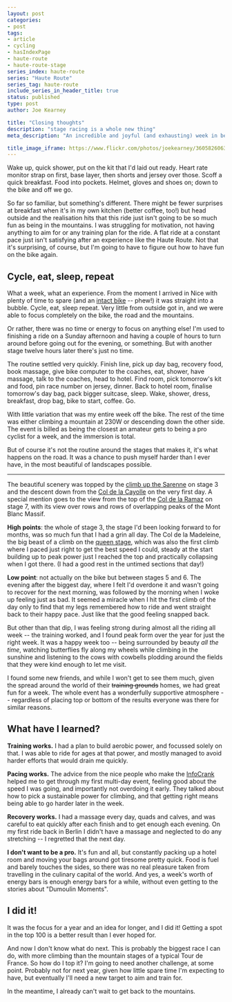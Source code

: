 ```yaml
---
layout: post
categories:
- post
tags:
- article
- cycling
- hasIndexPage
- haute-route
- haute-route-stage
series_index: haute-route
series: "Haute Route"
series_tag: haute-route
include_series_in_header_title: true
status: published
type: post
author: Joe Kearney

title: "Closing thoughts"
description: "stage racing is a whole new thing"
meta_description: "An incredible and joyful (and exhausting) week in beautiful places. What an experience."

title_image_iframe: https://www.flickr.com/photos/joekearney/36058260633/in/album-72157687765853505/player/
---
```


[stage-1]: /posts/hra-2017-stage-1
[stage-2]: /posts/hra-2017-stage-2
[stage-3]: /posts/hra-2017-stage-3
[stage-4]: /posts/hra-2017-stage-4
[stage-5]: /posts/hra-2017-stage-5
[stage-6]: /posts/hra-2017-stage-6
[stage-7]: /posts/hra-2017-stage-7

Wake up, quick shower, put on the kit that I'd laid out ready. Heart rate monitor strap on first, base layer, then shorts and jersey over those. Scoff a quick breakfast. Food into pockets. Helmet, gloves and shoes on; down to the bike and off we go.

So far so familiar, but something's different. There might be fewer surprises at breakfast when it's in my own kitchen (better coffee, too!) but head outside and the realisation hits that this ride just isn't going to be so much fun as being in the mountains. I was struggling for motivation, not having anything to aim for or any training plan for the ride. A flat ride at a constant pace just isn't satisfying after an experience like the Haute Route. Not that it's surprising, of course, but I'm going to have to figure out how to have fun on the bike again.

## Cycle, eat, sleep, repeat

What a week, what an experience. From the moment I arrived in Nice with plenty of time to spare (and an [intact bike](/posts/countdown-over-nice-haute-route) -- phew!) it was straight into a bubble. Cycle, eat, sleep repeat. Very little from outside got in, and we were able to focus completely on the bike, the road and the mountains.

Or rather, there was no time or energy to focus on anything else! I'm used to finishing a ride on a Sunday afternoon and having a couple of hours to turn around before going out for the evening, or something. But with another stage twelve hours later there's just no time.

The routine settled very quickly. Finish line, pick up day bag, recovery food, book massage, give bike computer to the coaches, eat, shower, have massage, talk to the coaches, head to hotel. Find room, pick tomorrow's kit and food, pin race number on jersey, dinner. Back to hotel room, finalise tomorrow's day bag, pack bigger suitcase, sleep. Wake, shower, dress, breakfast, drop bag, bike to start, coffee. Go.

With little variation that was my entire week off the bike. The rest of the time was either climbing a mountain at 230W or descending down the other side. The event is billed as being the closest an amateur gets to being a pro cyclist for a week, and the immersion is total.

But of course it's not the routine around the stages that makes it, it's what happens on the road. It was a chance to push myself harder than I ever have, in the most beautiful of landscapes possible.

***

The beautiful scenery was topped by the [climb up the Sarenne][stage-3] on stage 3 and the descent down from the [Col de la Cayolle][stage-2] on the very first day. A special mention goes to the view from the top of the [Col de la Ramaz][stage-7] on stage 7, with its view over rows and rows of overlapping peaks of the Mont Blanc Massif.

**High points**: the whole of stage 3, the stage I'd been looking forward to for months, was so much fun that I had a grin all day. The Col de la Madeleine, the big beast of a climb on the [queen stage][stage-5], which was also the first climb where I paced just right to get the best speed I could, steady at the start building up to peak power just I reached the top and practically collapsing when I got there. (I had a good rest in the untimed sections that day!)

**Low point**: not actually on the bike but between stages 5 and 6. The evening after the biggest day, where I felt I'd overdone it and wasn't going to recover for the next morning, was followed by the morning when I woke up feeling just as bad. It seemed a miracle when I hit the first climb of the day only to find that my legs remembered how to ride and went straight back to their happy pace. Just like that the good feeling snapped back.

But other than that dip, I was feeling strong during almost all the riding all week -- the training worked, and I found peak form over the year for just the right week. It was a happy week too -- being surrounded by beauty _all the time_, watching butterflies fly along my wheels while climbing in the sunshine and listening to the cows with cowbells plodding around the fields that they were kind enough to let me visit.

I found some new friends, and while I won't get to see them much, given the spread around the world of their <s>training grounds</s> homes, we had great fun for a week. The whole event has a wonderfully supportive atmosphere -- regardless of placing top or bottom of the results everyone was there for similar reasons.

## What have I learned?

**Training works.** I had a plan to build aerobic power, and focussed solely on that. I was able to ride for ages at that power, and mostly managed to avoid harder efforts that would drain me quickly.

**Pacing works.** The advice from the nice people who make the [InfoCrank](https://vervecycling.com/why-infocrank/) helped me to get through my first multi-day event, feeling good about the speed I was going, and importantly not overdoing it early. They talked about how to pick a sustainable power for climbing, and that getting right means being able to go harder later in the week.

**Recovery works.** I had a massage every day, quads and calves, and was careful to eat quickly after each finish and to get enough each evening. On my first ride back in Berlin I didn't have a massage and neglected to do any stretching -- I regretted that the next day.

**I don't want to be a pro.** It's fun and all, but constantly packing up a hotel room and moving your bags around got tiresome pretty quick. Food is fuel and barely touches the sides, so there was no real pleasure taken from travelling in the culinary capital of the world. And yes, a week's worth of energy bars is enough energy bars for a while, without even getting to the stories about "Dumoulin Moments".

## I did it!

It was the focus for a year and an idea for longer, and I did it! Getting a spot in the top 100 is a better result than I ever hoped for.

And now I don't know what do next. This is probably the biggest race I can do, with more climbing than the mountain stages of a typical Tour de France. So how do I top it? I'm going to need another challenge, at some point. Probably not for next year, given how little spare time I'm expecting to have, but eventually I'll need a new target to aim and train for.

In the meantime, I already can't wait to get back to the mountains.
